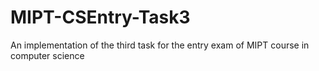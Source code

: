 # MIPT-CSEntry-Task3
An implementation of the third task for the entry exam of MIPT course in computer science
